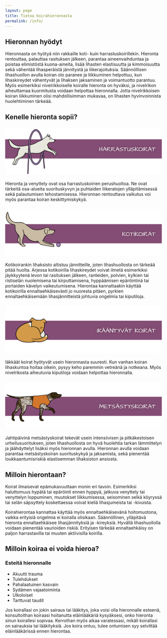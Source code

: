 ```yaml
---
layout: page
title: Tietoa koirahieronnasta
permalink: /info/
---
```


## Hieronnan hyödyt
Hieronnasta on hyötyä niin rakkaille koti- kuin harrastuskoirillekin. Hieronta rentouttaa, palauttaa rasituksen jälkeen, parantaa aineenvaihduntaa ja poistaa elimistöstä kuona-aineita, lisää lihasten elastisuutta ja kimmoisuutta sekä vähentää lihasperäistä jännitystä ja liikerajoituksia. 
Säännöllisen lihashuollon avulla koiran olo paranee ja liikkuminen helpottuu, kun lihaskireydet vähentyvät ja lihaksen jaksaminen ja voimantuotto parantuu.
Myös esimerkiksi nivelrikkoiselle koiralle hieronta on hyväksi, ja nivelrikon aiheuttamaa kuormitusta voidaan helpottaa hieronnalla. Jotta nivelrikkoisen koiran liikkuminen olisi mahdollisimman mukavaa, on lihasten hyvinvoinnista huolehtiminen tärkeää.


## Kenelle hieronta sopii?

### ![Harrastuskoirat](/assets/images/harrastuskoirat.png "Harrastuskoirat")
Hieronta ja venyttely ovat osa harrastuskoirien perushuoltoa. Ne ovat tärkeitä osa-alueita suorituskyvyn ja puhtaiden liikeratojen ylläpitämisessä sekä palautumisen tehostamisessa. Hieronnan rentouttava vaikutus voi myös parantaa koiran keskittymiskykyä.

### ![Kotikoirat](/assets/images/kotikoirat.png "Kotikoirat")

Kotikoirankin lihaksisto altistuu jännitteille, joten lihashuollosta on tärkeää pitää huolta. Arjessa kotikoirilla lihaskireydet voivat ilmetä esimerkiksi jäykkyytenä levon tai rasituksen jälkeen, ranteiden, polvien, kylkien tai ristiselän nuolemisena tai kirputtamisena, hyppäämisen epäröintinä tai portaiden kävelyn vaikeutumisena. Hierontaa kannattaakin käyttää kotikoirilla ennaltaehkäisevästi jo nuoresta pitäen, pyrkien ennaltaehkäisemään lihasjännitteistä johtuvia ongelmia tai kiputiloja.

### ![Ikääntyvät koirat](/assets/images/ikaantyvat_koirat.png "Ikääntyvät koirat")

Iäkkäät koirat hyötyvät usein hieronnasta suuresti. Kun vanhan koiran lihaskuntoa hoitaa oikein, pysyy keho paremmin vetreänä ja notkeana. Myös nivelrikosta aiheutuvia kiputiloja voidaan helpottaa hieronnalla.

### ![Metsästyskoirat](/assets/images/metsastyskoirat.png "Metsästyskoirat")

Jahtipäivinä metsästyskoirat tekevät usein intensiivisen ja pitkäkestoisen urheilusuorituksen, joten lihashuollosta on hyvä huolehtia tarkan lämmittelyn ja jäähdyttelyt lisäksi myös hieronnan avulla. Hieronnan avulla voidaan parantaa metsästyskoiran suorituskykyä ja jaksamista, sekä pienentää loukkaantumisriskiä elastisemman lihaksiston ansiosta.

## Milloin hierontaan?

Koirat ilmaisevat epämukavuuttaan monin eri tavoin. Esimerkiksi haluttomuus hypätä tai epäröinti ennen hyppyä, jatkuva venyttely tai venyttelyn loppuminen, muutokset liikkumisessa, seisominen selkä köyryssä tai selän säpsyttely koskettaessa voivat kieliä lihasjumeista tai -kivuista.

Koirahierontaa kannattaa käyttää myös ennaltaehkäisevänä hoitomuotona, vaikka erityisiä ongelmia ei koiralla olisikaan. Säännöllinen, ylläpitävä hieronta ennaltaehkäisee lihasjännityksiä ja -kireyksiä. Hyvällä lihashuollolla voidaan pienentää vaurioiden riskiä. Erityisen tärkeää ennaltaehkäisy on paljon harrastavilla tai muuten aktiivisilla koirilla.

## Milloin koiraa ei voida hieroa?
<div class="info-box">
<div class="info-box-header">
<h3 class="info-box-header-title">Esteitä hieronnalle</h3>
</div>
<div class="info-box-content">
<ul>
<li>Akuutti trauma</li>
<li>Tulehdukset</li>
<li>Pahalaatuinen kasvain</li>
<li>Sydämen vajaatoiminta</li>
<li>Ulkoloiset</li>
<li>Tarttuvat taudit</li>
</ul>
</div>
</div>

Jos koirallasi on jokin sairaus tai lääkitys, joka voisi olla hieronnalle esteenä, konsultoithan koiraasi hoitanutta eläinlääkäriä kysyäksesi, onko hieronta sinun koirallesi sopivaa. Kerrothan myös aikaa varatessasi, mikäli koirallasi on sairauksia tai lääkityksiä. Jos koira ontuu, tulee ontumisen syy selvittää eläinlääkärissä ennen hierontaa.
